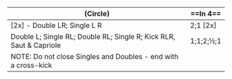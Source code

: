 |(Circle) |==In 4==|
|----|-----|
|[2x] - Double LR; Single L R |2;1 [2x]|
|Double L; Single RL; Double RL; Single R; Kick RLR, Saut & Capriole| 1;1;2;½;1|
|NOTE:  Do not close Singles and Doubles - end with a cross-kick||
